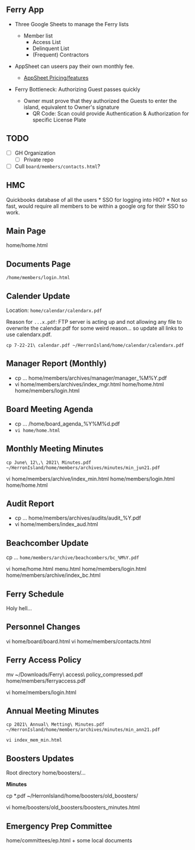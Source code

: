 

Ferry App
----------

* Three Google Sheets to manage the Ferry lists
    * Member list
        * Access List
        * Delinquent List
        * (Frequent) Contractors 

* AppSheet can useers pay their own monthly fee. 
    * [AppSheet Pricing/features](https://solutions.appsheet.com/pricing)

* Ferry Bottleneck: Authorizing Guest passes quickly
    * Owner must prove that they authorized the Guests to enter the island, equivalent to Owner's signature
        * QR Code:  Scan could provide Authentication & Authorization for specific License Plate

TODO
----

* [ ] GH Organization
    * [ ] Private repo
* [ ] Cull  `board/members/contacts.html`?

HMC
---

Quickbooks database of all the users
    * SSO for logging into HIO?
        * Not so fast, would require all members to be within a google org for their SSO to work.

Main Page
---------

home/home.html

Documents Page
--------------

`/home/members/login.html`

Calender Update
---------------

Location: `home/calendar/calendarx.pdf`

Reason for `...x.pdf`: FTP server is acting up and not allowing any file to overwrite the calendar.pdf for some weird reason... so update all links to use calendarx.pdf.

`cp 7-22-21\ calendar.pdf ~/HerronIsland/home/calendar/calendarx.pdf`

Manager Report (Monthly)
--------------

* cp ... home/members/archives/manager/manager_%M%Y.pdf
* vi home/members/archives/index_mgr.html home/home.html home/members/login.html

Board Meeting Agenda
--------------------

* cp ... /home/board_agenda_%Y%M%d.pdf
* `vi home/home.html`

Monthly Meeting Minutes
----------------------

`cp June\ 12\,\ 2021\ Minutes.pdf ~/HerronIsland/home/members/archives/minutes/min_jun21.pdf`

vi home/members/archive/index_min.html home/members/login.html home/home.html

Audit Report
------------

* cp ... home/members/archives/audits/audit_%Y.pdf
* vi home/members/index_aud.html

Beachcomber Update
---------------------

cp ... `home/members/archive/beachcombers/bc_%M%Y.pdf`
 
vi home/home.html menu.html home/members/login.html home/members/archive/index_bc.html

Ferry Schedule
--------------

Holy hell...


Personnel Changes
-----------------

vi home/board/board.html
vi home/members/contacts.html

Ferry Access Policy
-------------------

mv ~/Downloads/Ferry\ access\ policy_compressed.pdf home/members/ferryaccess.pdf

vi home/members/login.html

Annual Meeting Minutes
----------------------

`cp 2021\ Annual\ Metting\ Minutes.pdf ~/HerronIsland/home/members/archives/minutes/min_ann21.pdf`

`vi index_mem_min.html`

Boosters Updates
-------------------

Root directory home/boosters/...

**Minutes**

cp *.pdf ~/HerronIsland/home/boosters/old_boosters/

vi home/boosters/old_boosters/boosters_minutes.html

Emergency Prep Committee
---------------------

home/committees/ep.html + some local documents



